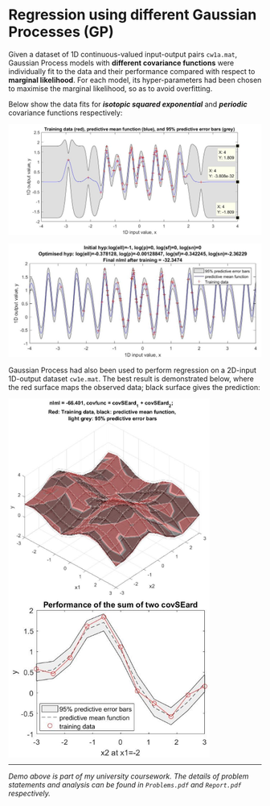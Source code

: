 # Regression using different Gaussian Processes (GP)

Given a dataset of 1D continuous-valued input-output pairs `cw1a.mat`, Gaussian Process models with **different covariance functions** were individually fit to the data and their performance compared with respect to **marginal likelihood**. For each model, its hyper-parameters had been chosen to maximise the marginal likelihood, so as to avoid overfitting.

Below show the data fits for ***isotopic squared exponential*** and ***periodic*** covariance functions respectively:

<p align="center">
  <img width=600 src="demo_images/a_result.jpg">
</p>

<p align="center">
  <img width=530 src="demo_images/c_result.jpg">
</p>

Gaussian Process had also been used to perform regression on a 2D-input 1D-output dataset `cw1e.mat`. The best result is demonstrated below, where the red surface maps the observed data; black surface gives the prediction:

<p float="center">
  <img align="middle" width=400 src="demo_images/e_result_prediction_covSum.jpg" \>
  <img align="middle" width=400 src="demo_images/e_result_performance_covSum.jpg" \>
</p>


---
*Demo above is part of my university coursework. The details of problem statements and analysis can be found in `Problems.pdf` and `Report.pdf` respectively.*

